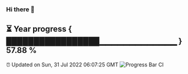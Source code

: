 ### Hi there 👋
⏳ Year progress { █████████████████▁▁▁▁▁▁▁▁▁▁▁▁▁ } 57.88 %
---
⏰ Updated on Sun, 31 Jul 2022 06:07:25 GMT
![Progress Bar CI](https://github.com/Moyi321/Moyi321/workflows/Progress%20Bar%20CI/badge.svg)
